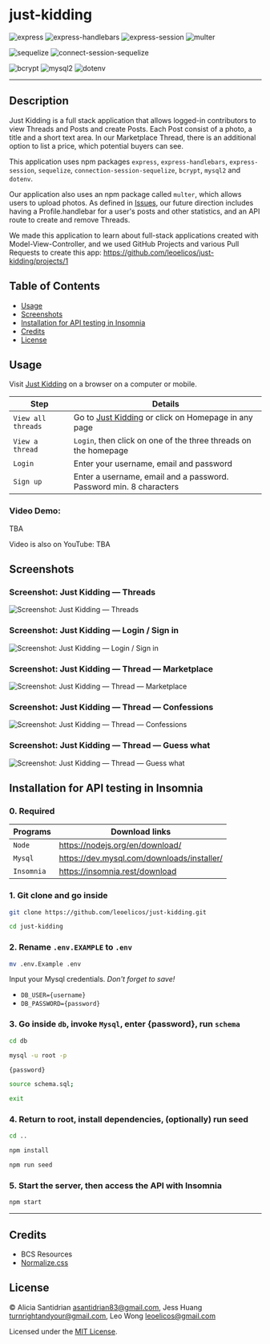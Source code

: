 # just-kidding

![express](https://img.shields.io/badge/4.18.1-0?label=Express&style=for-the-badge&labelColor=white&color=black) ![express-handlebars](https://img.shields.io/badge/6.0.6-0?label=express-handlebars&style=for-the-badge&labelColor=white&color=black) ![express-session](https://img.shields.io/badge/1.17.3-0?label=express-session&style=for-the-badge&labelColor=white&color=black) ![multer](https://img.shields.io/badge/1.4.4-0?label=multer&style=for-the-badge&labelColor=white&color=black)

![sequelize](https://img.shields.io/badge/6.20.1-0?label=Sequelize&style=for-the-badge&labelColor=white&color=black) ![connect-session-sequelize](https://img.shields.io/badge/7.1.3-0?label=connect-session-sequelize&style=for-the-badge&labelColor=white&color=black)

![bcrypt](https://img.shields.io/badge/5.0.1-0?label=bcrypt&style=for-the-badge&labelColor=white&color=black) ![mysql2](https://img.shields.io/badge/2.3.3-0?label=mysql2&style=for-the-badge&labelColor=white&color=black) ![dotenv](https://img.shields.io/badge/16.0.1-0?label=dotenv&style=for-the-badge&labelColor=white&color=black)

---

## Description

Just Kidding is a full stack application that allows logged-in contributors to view Threads and Posts and create Posts. Each Post consist of a photo, a title and a short text area. In our Marketplace Thread, there is an additional option to list a price, which potential buyers can see.

This application uses npm packages `express`, `express-handlebars`, `express-session`, `sequelize`, `connection-session-sequelize`, `bcrypt`, `mysql2` and `dotenv`.

Our application also uses an npm package called `multer`, which allows users to upload photos. As defined in [Issues](https://github.com/leoelicos/just-kidding/issues), our future direction includes having a Profile.handlebar for a user's posts and other statistics, and an API route to create and remove Threads.

We made this application to learn about full-stack applications created with Model-View-Controller, and we used GitHub Projects and various Pull Requests to create this app: https://github.com/leoelicos/just-kidding/projects/1

## Table of Contents

-  [Usage](#usage)
-  [Screenshots](#screenshots)
-  [Installation for API testing in Insomnia](#installation-for-api-testing-in-insomnia)
-  [Credits](#credits)
-  [License](#license)

## Usage

Visit [Just Kidding](https://just-kidding-baby.herokuapp.com/) on a browser on a computer or mobile.

| Step               | Details                                                                                              |
| ------------------ | ---------------------------------------------------------------------------------------------------- |
| `View all threads` | Go to [Just Kidding](https://leoelicos-just-kidding.herokuapp.com/) or click on Homepage in any page |
| `View a thread`    | `Login`, then click on one of the three threads on the homepage                                      |
| `Login`            | Enter your username, email and password                                                              |
| `Sign up`          | Enter a username, email and a password. Password min. 8 characters                                   |

### Video Demo:

TBA

Video is also on YouTube: TBA

## Screenshots

### Screenshot: Just Kidding — Threads

![Screenshot: Just Kidding — Threads](https://user-images.githubusercontent.com/99461390/172051490-e53992be-c994-4055-b156-42a0329b514d.jpg)

### Screenshot: Just Kidding — Login / Sign in

![Screenshot: Just Kidding — Login / Sign in](https://user-images.githubusercontent.com/99461390/172051537-aff7fcae-f4fd-440c-8a0d-00d36b31679b.jpg)

### Screenshot: Just Kidding — Thread — Marketplace

![Screenshot: Just Kidding — Thread — Marketplace](https://user-images.githubusercontent.com/99461390/172051539-d599fee1-9ee1-4caf-a480-fd25bc764329.jpg)

### Screenshot: Just Kidding — Thread — Confessions

![Screenshot: Just Kidding — Thread — Confessions](https://user-images.githubusercontent.com/99461390/172051541-6d3da96f-9e0f-4a9a-96b2-8d568114ea73.jpg)

### Screenshot: Just Kidding — Thread — Guess what

![Screenshot: Just Kidding — Thread — Guess what](https://user-images.githubusercontent.com/99461390/172051545-483253aa-e966-4a4f-94d3-2819ac243185.jpg)

## Installation for API testing in Insomnia

### 0. Required

| Programs   | Download links                             |
| ---------- | ------------------------------------------ |
| `Node`     | https://nodejs.org/en/download/            |
| `Mysql`    | https://dev.mysql.com/downloads/installer/ |
| `Insomnia` | https://insomnia.rest/download             |

### 1. Git clone and go inside

```sh
git clone https://github.com/leoelicos/just-kidding.git

cd just-kidding
```

### 2. Rename `.env.EXAMPLE` to `.env`

```sh
mv .env.Example .env
```

Input your Mysql credentials. _Don't forget to save!_

-  `DB_USER={username}`
-  `DB_PASSWORD={password}`

### 3. Go inside `db`, invoke `Mysql`, enter {password}, run `schema`

```sh
cd db

mysql -u root -p

{password}

source schema.sql;

exit
```

### 4. Return to root, install dependencies, (optionally) run seed

```sh
cd ..

npm install

npm run seed

```

### 5. Start the server, then access the API with Insomnia

```sh
npm start
```

---

## Credits

-  BCS Resources
-  [Normalize.css](https://necolas.github.io)

## License

&copy; Alicia Santidrian <asantidrian83@gmail.com>, Jess Huang <turnrightandyour@gmail.com>, Leo Wong <leoelicos@gmail.com>

Licensed under the [MIT License](./LICENSE).
